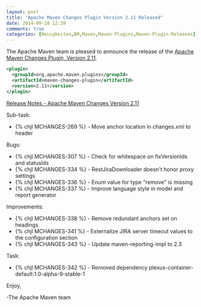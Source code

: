 ```yaml
---
layout: post
title: "Apache Maven Changes Plugin Version 2.11 Released"
date: 2014-09-28 12:39
comments: true
categories: [Neuigkeiten,BM,Maven,Maven-Plugins,Maven-Plugin-Releases]
---
```

The Apache Maven team is pleased to announce the release of the 
[Apache Maven Changes Plugin, Version 2.11](http://maven.apache.org/plugins/maven-changes-plugin).


``` xml
<plugin>
  <groupId>org.apache.maven.plugins</groupId>
  <artifactId>maven-changes-plugin</artifactId>
  <version>2.11</version>
</plugin>
```

<!-- more -->

[Release Notes - Apache Maven Changes Version 2.11](http://jira.codehaus.org/secure/ReleaseNote.jspa?projectId=11212&version=20323)

Sub-task:

 * {% chjl MCHANGES-269 %} - Move anchor location in changes.xml to header

Bugs:

 * {% chjl MCHANGES-307 %} - Check for whitespace on fixVersionIds and statusIds
 * {% chjl MCHANGES-334 %} - RestJiraDownloader doesn't honor proxy settings
 * {% chjl MCHANGES-336 %} - Enum value for type "remove" is missing
 * {% chjl MCHANGES-337 %} - Improve language style in model and report generator

Improvements:

 * {% chjl MCHANGES-338 %} - Remove redundant anchors set on headings
 * {% chjl MCHANGES-341 %} - Externalize JIRA server timeout values to the configuration section
 * {% chjl MCHANGES-343 %} - Update maven-reporting-impl to 2.3

Task:

 * {% chjl MCHANGES-342 %} - Removed dependency plexus-container-default:1.0-alpha-9-stable-1


Enjoy,

-The Apache Maven team

